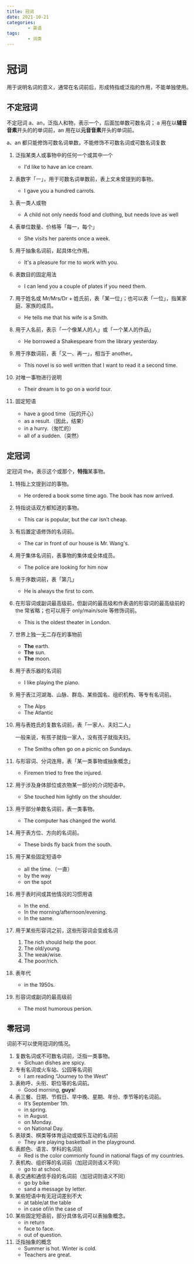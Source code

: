 ```yaml
---
title: 冠词
date: 2021-10-21
categories:
        - 英语
tags:
        - 词类
---
```


# 冠词

用于说明名词的意义，通常在名词前后，形成特指或泛指的作用，不能单独使用。

## 不定冠词

不定冠词 a、an，泛指人和物，表示一个，后面加单数可数名词； a 用在以**辅音音素**开头的的单词前，an 用在以**元音音素**开头的单词前。

a、an 都只能修饰可数名词单数，不能修饰不可数名词或可数名词复数

1. 泛指某类人或事物中的任何一个或其中一个
   - I'd like to have an ice cream.

2. 表数字「一」，用于可数名词单数前，表上文未曾提到的事物。
   - I gave you a hundred carrots. 
3. 表一类人或物
   - A child not only needs food and clothing, but needs love  as well
4. 表单位数量、价格等「每一，每个」
   - She visits her parents once a week.
5. 用于抽象名词前，起具体化作用。
   - It's a pleasure for me to work with you.
6. 表数目的固定用法
   - I can lend you a couple of plates if you need them.
7. 用于姓名或 Mr/Mrs/Dr + 姓氏前，表「某一位」；也可以表「一位」，指某家庭、家族的成员。
   - He tells me that his wife is a Smith.
8. 用于人名前，表示「一个像某人的人」或「一个某人的作品」
   - He borrowed a Shakespeare from the library yesterday.
9. 用于序数词前，表「又一、再一」，相当于 another。
   - This novel is so well written that I want to read it a second time.
10. 对唯一事物进行说明
    - Their dream is to go on a world tour.
11. 固定短语
    - have a good time（玩的开心）
    - as a result.（因此，结果）
    - in a hurry.（匆忙的）
    - all of a sudden.（突然）

## 定冠词

定冠词 the，表示这个或那个，**特指**某事物。

1. 特指上文提到过的事物。

   - He ordered a book some time ago. The book has now arrived.

2. 特指说话双方都知道的事物。

   - This car is popular, but the car isn’t cheap.

3. 有后置定语修饰的名词前。

   - The car in front of our house is Mr. Wang's.

4. 用于集体名词前，表事物的集体或全体成员。

   - The police are looking for him now 

5. 用于序数词前，表「第几」

   - He is always the first to com.

6. 在形容词或副词最高级前，但副词的最高级和作表语的形容词的最高级前的 the 常省略；也可以用于 only/main/sole 等修饰词前。

   - This is the oldest theater in London.

7. 世界上独一无二存在的事物前

   - **The** earth.
   - **The** sun.
   - **The** moon.

8. 用于表乐器的名词前

   - I like playing the piano.

9. 用于表江河湖海、山脉、群岛、某些国名、组织机构、等专有名词前。

   - The Alps
   - The Atlantic

10. 用与表姓氏的复数名词前，表「一家人、夫妇二人」

    一般来说，有孩子就指一家人，没有孩子就指夫妇。

    - The Smiths often go on a picnic on Sundays.

11. 与形容词、分词连用，表「某一类事物或抽象概念」

    - Firemen tried to free the injured.

12. 用于涉及身体部位或衣物某一部分的介词短语中。

    - She touched him lightly on the shoulder.

13. 用于部分单数名词前，表一类事物。

    - The computer has changed the world.

14. 用于表方位、方向的名词前。

    - These birds fly back from the south.

15. 用于某些固定短语中

    - all the time.（一直）
    - by the way
    - on the spot

16. 用于表时间或其他情况的习惯用语

    - In the end.
    - In the morning/afternoon/evening.
    - In the same.

17. 用于某些形容词之前，这些形容词会变成名词

    1. The rich should help the poor.
    2. The old/young.
    3. The weak/wise.
    4. The poor/rich.

18. 表年代

    - in the 1950s.

19. 形容词或副词的最高级前

    - The most humorous person.



## 零冠词

词前不可以使用冠词的情况。

1. 复数名词或不可数名词前，泛指一类事物。
   - Sichuan dishes are spicy.
2. 专有名词或火车站、公园等名词前
   - I am reading “Journey to the West”
3. 表称呼、头衔、职位等的名词前。
   - Good morning, **guys**!
4. 表三餐、日期、节假日、早中晚、星期、年份、季节等的名词前。
   - It’s September 1th.
   - in spring.
   - in August.
   - on Monday.
   - on National Day.
5. 表球类、棋类等体育运动或娱乐互动的名词前
   - They are playing basketball in the playground.
6. 表颜色、语言、学科的名词前
   - Red is the color commonly found in national flags of my countries.
7. 表机构、组织等的名词前（加冠词则语义不同）
   - go to at school.
8. 表交通和通信手段的名词前（加冠词则语义不同）
   - go by bike
   - sand a message by letter.
9. 某些短语中有无冠词差别不大
   - at table/at the table
   - in case of/in the case of
10. 某些固定短语前，部分具体名词可以表抽象概念。
    - in return
    - face to face.
    - out of question.
11. 泛指抽象的概念
    - Summer is hot. Winter is cold.
    - Teachers are great.
